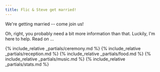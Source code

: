 ```yaml
---
title: Flic & Steve get married!
---
```


We're getting married -- come join us!

Oh, right, you probably need a bit more information than that. Luckily, I'm here to help. Read on ...

{% include_relative _partials/ceremony.md %}
{% include_relative _partials/reception.md %}
{% include_relative _partials/food.md %}
{% include_relative _partials/music.md %}
{% include_relative _partials/stats.md %}

